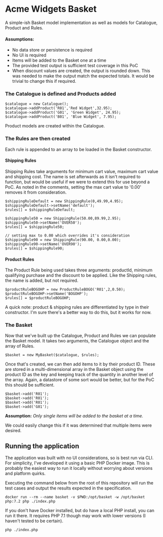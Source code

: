 # Acme Widgets Basket
A simple-ish Basket model implementation as well as models for Catalogue, Product and Rules.

#### Assumptions:
* No data store or persistence is required
* No UI is required
* Items will be added to the Basket one at a time
* The provided test output is sufficient test coverage in this PoC
* When discount values are created, the output is rounded down. This was needed to make the output match the expected totals. It would be trivial to change this if required.

### The Catalogue is defined and Products added
```
$catalogue = new Catalogue();
$catalogue->addProduct('R01','Red Widget',32.95);
$catalogue->addProduct('G01', 'Green Widget', 24.95);
$catalogue->addProduct('B01', 'Blue Widget', 7.95);
```
Product models are created within the Catalogue.

### The Rules are then created
Each rule is appended to an array to be loaded in the Basket constructor.

#### Shipping Rules
Shipping Rules take arguments for minimum cart value, maximum cart value and shipping cost. 
The name is set afterwards as it isn't required to function, but would be useful if we were to extend this for use beyond a PoC. As noted in the comments, setting the max cart value to '0.00' removes it from consideration.
```
$shippingRuleDefault = new ShippingRule(0,49.99,4.95);
$shippingRuleDefault->setName('default');
$rules[] = $shippingRuleDefault;

$shippingRule50 = new ShippingRule(50.00,89.99,2.95);
$shippingRule50->setName('OVER50');
$rules[] = $shippingRule50;

// setting max to 0.00 which overrides it's consideration
$shippingRule90 = new ShippingRule(90.00, 0.00,0.00);
$shippingRule90->setName('OVER90');
$rules[] = $shippingRule90;
``` 
#### Product Rules
The Product Rule being used takes three arguments: productId, minimum qualifying purchase and the discount to be applied. Like the Shipping rules, the name is added, but not required.
```
$productRuleBOGOHP = new ProductRuleBOGO('R01',2,0.50);
$productRuleBOGOHP->setName('BOGOHP');
$rules[] = $productRuleBOGOHP;
```
A quick note: product & shipping rules are differentiated by type in their constructor. I'm sure there's a better way to do this, but it works for now.
### The Basket
Now that we've built up the Catalogue, Product and Rules we can populate the Basket model. It takes two arguments, the Catalogue object and the array of Rules.
```
$basket = new MyBasket($catalogue, $rules);
```
Once that's created, we can then add items to it by their product ID. These are stored in a multi-dimensional array in the Basket object using the product ID as the key and keeping track of the quantity in another level of the array. Again, a datastore of some sort would be better, but for the PoC this should be sufficient.

```$xslt
$basket->add('R01');
$basket->add('R01');
$basket->add('R01');
$basket->add('G01');
```
**Assumption:** _Only single items will be added to the basket at a time._

We could easily change this if it was determined that multiple items were desired.

## Running the application
The application was built with no UI considerations, so is best run via CLI. For simplicity, I've developed it using a basic PHP Docker image. This is probably the easiest way to run it locally without worrying about versions and platform quirks. 

Executing the command below from the root of this repository will run the test cases and output the results expected in the specification.
```
docker run --rm --name basket -v $PWD:/opt/basket -w /opt/basket php:7.2 php ./index.php
```

If you don't have Docker installed, but do have a local PHP install, you can run it there. It requires PHP 7.1 though may work with lower versions (I haven't tested to be certain).
```
php ./index.php 
``` 